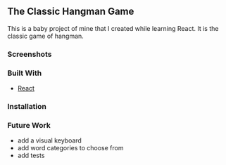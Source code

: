 ## The Classic Hangman Game

This is a baby project of mine that I created while learning React. It is the classic game of hangman.

### Screenshots

### Built With

- [React](https://reactjs.org/)

### Installation

### Future Work

- add a visual keyboard
- add word categories to choose from
- add tests
